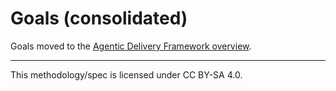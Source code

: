 # Goals (consolidated)

Goals moved to the [Agentic Delivery Framework overview](overview.md#goals).

---

This methodology/spec is licensed under CC BY-SA 4.0.
